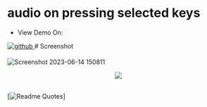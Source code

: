 # audio on pressing selected keys

- View Demo On: 
<a href="https://raw.githack.com/vishveshshivam/audio-on-pressing-selected-keys/main/index" target="_blank">
<img src=https://img.shields.io/badge/github-%2324292e.svg?&style=for-the-badge&logo=github&logoColor=white alt=github style="margin-bottom: 5px;" />
</a>
# Screenshot

![Screenshot 2023-06-14 150811](https://github.com/vishveshshivam/audio-on-pressing-selected-keys/assets/64953411/ae3b7f55-06c7-4721-8f32-fbdbd01ebc1a)

<div align="center">
            <a href="https://www.buymeacoffee.com/vishveshshivam" target="_blank" style="display: inline-block;">
                <img
                    src="https://img.shields.io/badge/Donate-Buy%20Me%20A%20Coffee-orange.svg?style=flat-square&logo=buymeacoffee" 
                    align="center"
                />
            </a></div>
            <br>
            


[![Readme Quotes](https://quotes-github-readme.vercel.app/api?type=horizontal&theme=dracula )]
